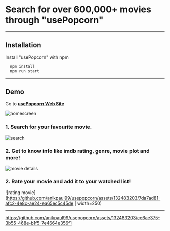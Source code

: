 # Search for over 600,000+ movies through "usePopcorn"

---

## Installation

Install "usePopcorn" with npm

```bash
  npm install
  npm run start
```

---

## Demo

Go to [**usePopcorn Web Site**](https://usepopcorn-anik.netlify.app/)

![homescreen](https://github.com/anikpaul99/usepopcorn/assets/132483203/32bc4aa5-ff46-49df-af29-d95c2beb583d)

### 1. Search for your favourite movie.

![search](https://github.com/anikpaul99/usepopcorn/assets/132483203/34544c96-6838-41e6-b100-336183e28766)

### 2. Get to know info like imdb rating, genre, movie plot and more!

![movie details](https://github.com/anikpaul99/usepopcorn/assets/132483203/a0dcb366-d340-4ea0-982b-2307b8c40fe7)

### 2. Rate your movie and add it to your watched list!

![rating movie](https://github.com/anikpaul99/usepopcorn/assets/132483203/7da7ad81-afc2-4e8c-ae24-ea65ec5c45de | width=250)

---

https://github.com/anikpaul99/usepopcorn/assets/132483203/ce6ae375-3b55-468e-b1f5-7e4664e356f1
